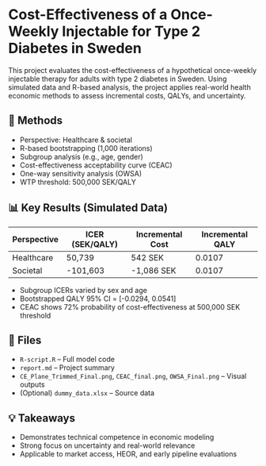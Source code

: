# Cost-Effectiveness of a Once-Weekly Injectable for Type 2 Diabetes in Sweden

This project evaluates the cost-effectiveness of a hypothetical once-weekly injectable therapy for adults with type 2 diabetes in Sweden. Using simulated data and R-based analysis, the project applies real-world health economic methods to assess incremental costs, QALYs, and uncertainty.

## 🧪 Methods

- Perspective: Healthcare & societal
- R-based bootstrapping (1,000 iterations)
- Subgroup analysis (e.g., age, gender)
- Cost-effectiveness acceptability curve (CEAC)
- One-way sensitivity analysis (OWSA)
- WTP threshold: 500,000 SEK/QALY

## 📊 Key Results (Simulated Data)

| Perspective | ICER (SEK/QALY) | Incremental Cost | Incremental QALY |
|-------------|-----------------|------------------|------------------|
| Healthcare  | 50,739          | 542 SEK          | 0.0107           |
| Societal    | -101,603        | -1,086 SEK       | 0.0107           |

- Subgroup ICERs varied by sex and age
- Bootstrapped QALY 95% CI = [-0.0294, 0.0541]
- CEAC shows 72% probability of cost-effectiveness at 500,000 SEK threshold

## 📁 Files

- `R-script.R` – Full model code
- `report.md` – Project summary
- `CE_Plane_Trimmed_Final.png`, `CEAC_final.png`, `OWSA_Final.png` – Visual outputs
- (Optional) `dummy_data.xlsx` – Source data

## 💡 Takeaways

- Demonstrates technical competence in economic modeling
- Strong focus on uncertainty and real-world relevance
- Applicable to market access, HEOR, and early pipeline evaluations
